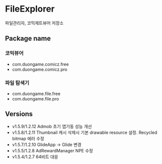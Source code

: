 # FileExplorer
파일관리자, 코믹제트뷰어 저장소

## Package name
### 코믹뷰어
- com.duongame.comicz.free
- com.duongame.comicz.pro

### 파일 탐색기
- com.duongame.file.free
- com.duongame.file.pro

## Versions
- v1.5.9/1.2.12 Admob 초기 앱기동 성능 개선  
- v1.5.8/1.2.11 Thumbnail 캐시 삭제시 기본 drawable resource 설정. Recycled bitmap 에러 수정  
- v1.5.7/1.2.10 GlideApp -> Glide 변경  
- v1.5.5/1.2.8 AdRewardManager NPE 수정 
- v1.5.4/1.2.7 64비트 대응 